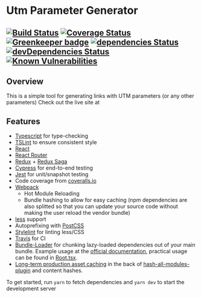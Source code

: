 # Utm Parameter Generator
[![Build Status](https://travis-ci.org/hyldmo/utm-param-generator.svg?branch=master)](https://travis-ci.org/hyldmo/utm-param-generator)
[![Coverage Status](https://coveralls.io/repos/github/hyldmo/utm-param-generator/badge.svg?branch=master)](https://coveralls.io/github/hyldmo/utm-param-generator?branch=master)
[![Greenkeeper badge](https://badges.greenkeeper.io/hyldmo/utm-param-generator.svg)](https://greenkeeper.io/)
[![dependencies Status](https://david-dm.org/hyldmo/utm-param-generator/status.svg)](https://david-dm.org/hyldmo/utm-param-generator)
[![devDependencies Status](https://david-dm.org/hyldmo/utm-param-generator/dev-status.svg)](https://david-dm.org/hyldmo/utm-param-generator?type=dev)
[![Known Vulnerabilities](https://snyk.io/test/github/hyldmo/utm-param-generator/badge.svg?targetFile=package.json)](https://snyk.io/test/github/hyldmo/utm-param-generator?targetFile=package.json)
----

## Overview ##
This is a simple tool for generating links with UTM parameters (or any other parameters)
Check out the live site at

## Features ##
- [Typescript](http://www.typescriptlang.org/) for type-checking
- [TSLint](https://palantir.github.io/tslint/) to ensure consistent style
- [React](https://reactjs.org/)
- [React Router](https://reacttraining.com/react-router/)
- [Redux](https://redux.js.org/) + [Redux Saga](https://redux-saga.js.org/)
- [Cypress](https://www.cypress.io/) for end-to-end testing
- [Jest](https://facebook.github.io/jest/) for unit/snapshot testing
- Code coverage from [coveralls.io](https://coveralls.io/)
- [Webpack](https://webpack.js.org/)
  - Hot Module Reloading
  - Bundle hashing to allow for easy caching (npm dependencies are also splitted so that you can update your source code without making the user reload the vendor bundle)
- [less](http://lesscss.org/) support
- Autoprefixing with [PostCSS](http://postcss.org/)
- [Stylelint](https://stylelint.io/) for linting less/CSS
- [Travis](https://travis-ci.org/) for CI
- [Bundle-Loader](https://www.npmjs.com/package/bundle-loader) for chunking lazy-loaded dependencies out of your main bundle. Example usage at the [official documentation](https://webpack.js.org/loaders/bundle-loader/), practical usage can be found in [Root.tsx](src/components/App/Root.tsx#L26).
- [Long-term production asset caching](https://webpack.js.org/guides/caching/) in the back of [hash-all-modules-plugin](https://www.npmjs.com/package/hash-all-modules-plugin) and content hashes.

To get started, run `yarn` to fetch dependencies and `yarn dev` to start the development server
